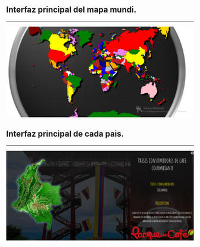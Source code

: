 <h2>Interfaz principal del mapa mundi.</h2>
<hr></hr>
<img src="/images/Captura.PNG" alt="...">
<h2>Interfaz principal de cada pais.</h2>
<hr></hr>
<img src="/images/Capturapais.PNG" alt="...">